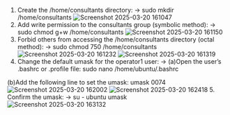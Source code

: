 1. Create the /home/consultants directory: -> sudo mkdir /home/consultants
![Screenshot 2025-03-20 161047](https://github.com/user-attachments/assets/061893c0-c939-4437-baa8-a9dd7b610c73)
2. Add write permission to the consultants group (symbolic method): -> sudo chmod g+w /home/consultants
![Screenshot 2025-03-20 161150](https://github.com/user-attachments/assets/46795a12-e054-4680-9608-36ea13302d13)
3. Forbid others from accessing the /home/consultants directory (octal method): -> sudo chmod 750 /home/consultants
![Screenshot 2025-03-20 161232](https://github.com/user-attachments/assets/61515758-2246-4337-87c2-0257e7863913)
![Screenshot 2025-03-20 161319](https://github.com/user-attachments/assets/6e8738aa-09aa-410a-ae37-668dec2d90a9)
4. Change the default umask for the operator1 user: -> (a)Open the user’s .bashrc or .profile file: sudo nano /home/ubuntu/.bashrc

(b)Add the following line to set the umask: umask 0074
![Screenshot 2025-03-20 162002](https://github.com/user-attachments/assets/fb7c8478-9319-4be1-a317-be8f5c8935c1)
![Screenshot 2025-03-20 162418](https://github.com/user-attachments/assets/0d9e9eb3-1edb-407a-9b77-c1d01e4327ac)
5. Confirm the umask: -> su - ubuntu umask
![Screenshot 2025-03-20 163132](https://github.com/user-attachments/assets/f7533d56-0941-4524-8bca-d97dc635ae30)
